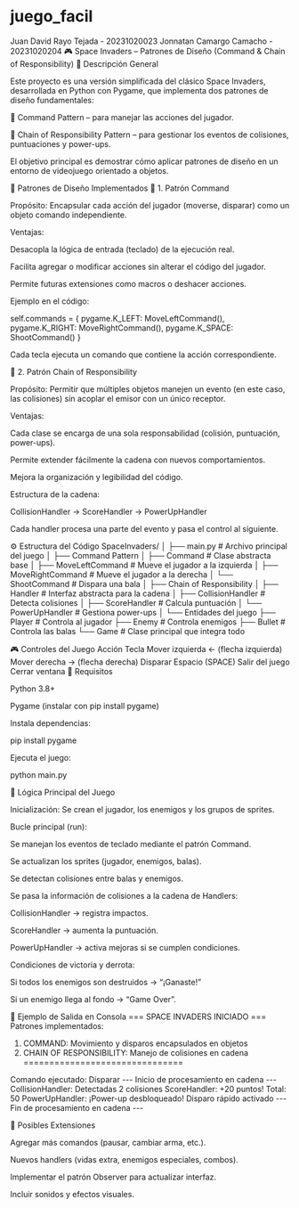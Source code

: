 # juego_facil
Juan David Rayo Tejada - 20231020023
Jonnatan Camargo Camacho - 20231020204
🎮 Space Invaders – Patrones de Diseño (Command & Chain of Responsibility)
📘 Descripción General

Este proyecto es una versión simplificada del clásico Space Invaders, desarrollada en Python con Pygame, que implementa dos patrones de diseño fundamentales:

🧩 Command Pattern – para manejar las acciones del jugador.

🔗 Chain of Responsibility Pattern – para gestionar los eventos de colisiones, puntuaciones y power-ups.

El objetivo principal es demostrar cómo aplicar patrones de diseño en un entorno de videojuego orientado a objetos.

🧠 Patrones de Diseño Implementados
🧩 1. Patrón Command

Propósito:
Encapsular cada acción del jugador (moverse, disparar) como un objeto comando independiente.

Ventajas:

Desacopla la lógica de entrada (teclado) de la ejecución real.

Facilita agregar o modificar acciones sin alterar el código del jugador.

Permite futuras extensiones como macros o deshacer acciones.

Ejemplo en el código:

self.commands = {
    pygame.K_LEFT: MoveLeftCommand(),
    pygame.K_RIGHT: MoveRightCommand(),
    pygame.K_SPACE: ShootCommand()
}


Cada tecla ejecuta un comando que contiene la acción correspondiente.

🔗 2. Patrón Chain of Responsibility

Propósito:
Permitir que múltiples objetos manejen un evento (en este caso, las colisiones) sin acoplar el emisor con un único receptor.

Ventajas:

Cada clase se encarga de una sola responsabilidad (colisión, puntuación, power-ups).

Permite extender fácilmente la cadena con nuevos comportamientos.

Mejora la organización y legibilidad del código.

Estructura de la cadena:

CollisionHandler → ScoreHandler → PowerUpHandler


Cada handler procesa una parte del evento y pasa el control al siguiente.

⚙️ Estructura del Código
SpaceInvaders/
│
├── main.py              # Archivo principal del juego
│
├── Command Pattern
│   ├── Command           # Clase abstracta base
│   ├── MoveLeftCommand   # Mueve el jugador a la izquierda
│   ├── MoveRightCommand  # Mueve el jugador a la derecha
│   └── ShootCommand      # Dispara una bala
│
├── Chain of Responsibility
│   ├── Handler           # Interfaz abstracta para la cadena
│   ├── CollisionHandler  # Detecta colisiones
│   ├── ScoreHandler      # Calcula puntuación
│   └── PowerUpHandler    # Gestiona power-ups
│
└── Entidades del juego
    ├── Player            # Controla al jugador
    ├── Enemy             # Controla enemigos
    ├── Bullet            # Controla las balas
    └── Game              # Clase principal que integra todo

🎮 Controles del Juego
Acción	Tecla
Mover izquierda	← (flecha izquierda)
Mover derecha	→ (flecha derecha)
Disparar	Espacio (SPACE)
Salir del juego	Cerrar ventana
🧾 Requisitos

Python 3.8+

Pygame (instalar con pip install pygame)

Instala dependencias:

pip install pygame


Ejecuta el juego:

python main.py

🧩 Lógica Principal del Juego

Inicialización:
Se crean el jugador, los enemigos y los grupos de sprites.

Bucle principal (run):

Se manejan los eventos de teclado mediante el patrón Command.

Se actualizan los sprites (jugador, enemigos, balas).

Se detectan colisiones entre balas y enemigos.

Se pasa la información de colisiones a la cadena de Handlers:

CollisionHandler → registra impactos.

ScoreHandler → aumenta la puntuación.

PowerUpHandler → activa mejoras si se cumplen condiciones.

Condiciones de victoria y derrota:

Si todos los enemigos son destruidos → “¡Ganaste!”

Si un enemigo llega al fondo → “Game Over”.

🧱 Ejemplo de Salida en Consola
=== SPACE INVADERS INICIADO ===
Patrones implementados:
1. COMMAND: Movimiento y disparos encapsulados en objetos
2. CHAIN OF RESPONSIBILITY: Manejo de colisiones en cadena
===============================

Comando ejecutado: Disparar
--- Inicio de procesamiento en cadena ---
CollisionHandler: Detectadas 2 colisiones
ScoreHandler: +20 puntos! Total: 50
PowerUpHandler: ¡Power-up desbloqueado! Disparo rápido activado
--- Fin de procesamiento en cadena ---

🧩 Posibles Extensiones

Agregar más comandos (pausar, cambiar arma, etc.).

Nuevos handlers (vidas extra, enemigos especiales, combos).

Implementar el patrón Observer para actualizar interfaz.

Incluir sonidos y efectos visuales.
